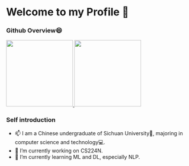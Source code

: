 # Welcome to my Profile 👋
### Github Overview😄

<a href="https://github.com/Sunnyhaze">
  <img height="180em" src="https://github-readme-stats.vercel.app/api?username=sunnyhaze&count_private=true&show_icons=true&theme=buefy&bg_color=40,FFFFFF,DDDDFF" />
  <img height="180em" src="https://github-readme-stats.vercel.app/api/top-langs/?username=SunnyHaze&hide=html&bg_color=40,FFFFFF,EEEEFF&layout=compact" />
</a>

### Self introduction
- 📫 I am a Chinese undergraduate of Sichuan University🐼, majoring in computer science and technology💻. 
- 🔭 I’m currently working on CS224N. 
- 🌱 I’m currently learning ML and DL, especially NLP.
<!--
**SunnyHaze/Sunnyhaze** is a ✨ _special_ ✨ repository because its `README.md` (this file) appears on your GitHub profile.

Here are some ideas to get you started:

- 🔭 I’m currently working on ...
- 🌱 I’m currently learning ...
- 👯 I’m looking to collaborate on ...
- 🤔 I’m looking for help with ...
- 💬 Ask me about ...
- 📫 How to reach me: ...
-  Pronouns: ...
- ⚡ Fun fact: ...
-->

